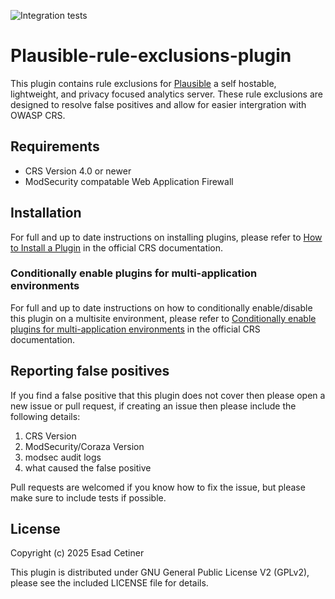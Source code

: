 ![Integration tests](https://github.com/EsadCetiner/plausible-rule-exclusions-plugin/actions/workflows/integration.yml/badge.svg)

# Plausible-rule-exclusions-plugin
This plugin contains rule exclusions for [Plausible](https://plausible.io/) a self hostable, lightweight, and privacy focused analytics server. These rule exclusions are designed to resolve false positives and allow for easier intergration with OWASP CRS.

## Requirements
- CRS Version 4.0 or newer
- ModSecurity compatable Web Application Firewall

## Installation

For full and up to date instructions on installing plugins, please refer to [How to Install a Plugin](https://coreruleset.org/docs/concepts/plugins/#how-to-install-a-plugin) in the official CRS documentation.

### Conditionally enable plugins for multi-application environments

For full and up to date instructions on how to conditionally enable/disable this plugin on a multisite environment, please refer to [Conditionally enable plugins for multi-application environments](https://coreruleset.org/docs/concepts/plugins/#conditionally-enable-plugins-for-multi-application-environments) in the official CRS documentation.

## Reporting false positives
If you find a false positive that this plugin does not cover then please open a new issue or pull request, if creating an issue then please include the following details:

1. CRS Version
2. ModSecurity/Coraza Version
3. modsec audit logs
4. what caused the false positive

Pull requests are welcomed if you know how to fix the issue, but please make sure to include tests if possible.

## License

Copyright (c) 2025 Esad Cetiner

This plugin is distributed under GNU General Public License V2 (GPLv2), please see the included LICENSE file for details.
